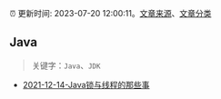 :alarm_clock: 更新时间: 2023-07-20 12:00:11。[文章来源](/README.md)、[文章分类](/TAGS.md)

## Java


> 关键字：`Java`、`JDK`



- [2021-12-14-Java锁与线程的那些事](https://tech.youzan.com/javasuo-yu-xian-cheng-de-na-xie-shi/) 
